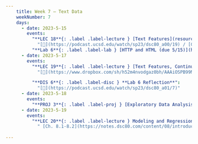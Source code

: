```yaml
---
    title: Week 7 – Text Data
    weekNumber: 7
    days:
      - date: 2023-5-15
        events:
          "**LEC 18**{: .label .label-lecture } [Text Features](resources/lectures/lec18/lec18.html)":
            "[🎥](https://podcast.ucsd.edu/watch/sp23/dsc80_a00/19) / [Ch. 8.1-8.2](https://notes.dsc80.com/content/08/introduction.html)"
          "**Lab 6**{: .label .label-lab } [HTTP and HTML (due 5/15)](https://github.com/dsc-courses/dsc80-2023-sp/blob/main/labs/06-http/lab.ipynb)":
      - date: 2023-5-17
        events:
          "**LEC 19**{: .label .label-lecture } [Text Features, Continued](resources/lectures/lec19/lec19.html)":
            "[🎥](https://www.dropbox.com/sh/h52m4nvodgaz0bh/AAAiOSPB99NSmEXcv5tdS66Ra?dl=0) / [Ch. 8.1-8.2](https://notes.dsc80.com/content/08/introduction.html)"

          "**DIS 6**{: .label .label-disc } **Lab 6 Reflection**":
            "[🎥](https://podcast.ucsd.edu/watch/sp23/dsc80_a01/7)"
      - date: 2023-5-18
        events:
          "**PROJ 3**{: .label .label-proj } [Exploratory Data Analysis 📊 (due 5/18, no checkpoint)](https://github.com/dsc-courses/dsc80-2023-sp/blob/main/projects/03-topics/template.ipynb)":
      - date: 2023-5-19
        events:
          "**LEC 20**{: .label .label-lecture } Modeling and Regression":
            " [Ch. 8.1-8.2](https://notes.dsc80.com/content/08/introduction.html)"
                
---
```

